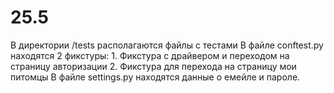 # 25.5

В директории /tests располагаются файлы с тестами В файле conftest.py находятся 2 фикстуры: 1. Фикстура с драйвером и переходом на страницу авторизации 2. Фикстура для перехода на страницу мои питомцы В файле settings.py находятся данные о емейле и пароле.
